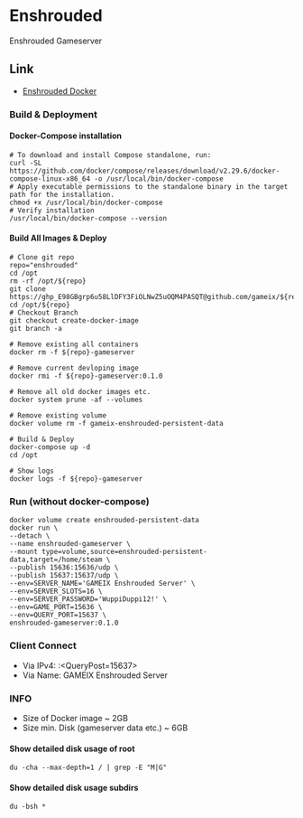 # Enshrouded
Enshrouded Gameserver

## Link
* [Enshrouded Docker](https://github.com/jsknnr/enshrouded-server)

### Build & Deployment

#### Docker-Compose installation
    # To download and install Compose standalone, run:
    curl -SL https://github.com/docker/compose/releases/download/v2.29.6/docker-compose-linux-x86_64 -o /usr/local/bin/docker-compose
    # Apply executable permissions to the standalone binary in the target path for the installation.
    chmod +x /usr/local/bin/docker-compose
    # Verify installation
    /usr/local/bin/docker-compose --version

#### Build All Images & Deploy
    # Clone git repo
    repo="enshrouded"
    cd /opt
    rm -rf /opt/${repo}
    git clone https://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@github.com/gameix/${repo}.git
    cd /opt/${repo}
    # Checkout Branch
    git checkout create-docker-image
    git branch -a

    # Remove existing all containers
    docker rm -f ${repo}-gameserver

    # Remove current devloping image
    docker rmi -f ${repo}-gameserver:0.1.0
    
    # Remove all old docker images etc.
    docker system prune -af --volumes

    # Remove existing volume
    docker volume rm -f gameix-enshrouded-persistent-data
    
    # Build & Deploy 
    docker-compose up -d
    cd /opt
    
    # Show logs
    docker logs -f ${repo}-gameserver


### Run (without docker-compose)
    docker volume create enshrouded-persistent-data
    docker run \
    --detach \
    --name enshrouded-gameserver \
    --mount type=volume,source=enshrouded-persistent-data,target=/home/steam \
    --publish 15636:15636/udp \
    --publish 15637:15637/udp \
    --env=SERVER_NAME='GAMEIX Enshrouded Server' \
    --env=SERVER_SLOTS=16 \
    --env=SERVER_PASSWORD='WuppiDuppi12!' \
    --env=GAME_PORT=15636 \
    --env=QUERY_PORT=15637 \
    enshrouded-gameserver:0.1.0


### Client Connect
* Via IPv4: <IPv4>:<QueryPost=15637>
* Via Name: GAMEIX Enshrouded Server


### INFO
* Size of Docker image ~ 2GB
* Size min. Disk (gameserver data etc.) ~ 6GB


#### Show detailed disk usage of root
    du -cha --max-depth=1 / | grep -E "M|G"

#### Show detailed disk usage subdirs
    du -bsh *

